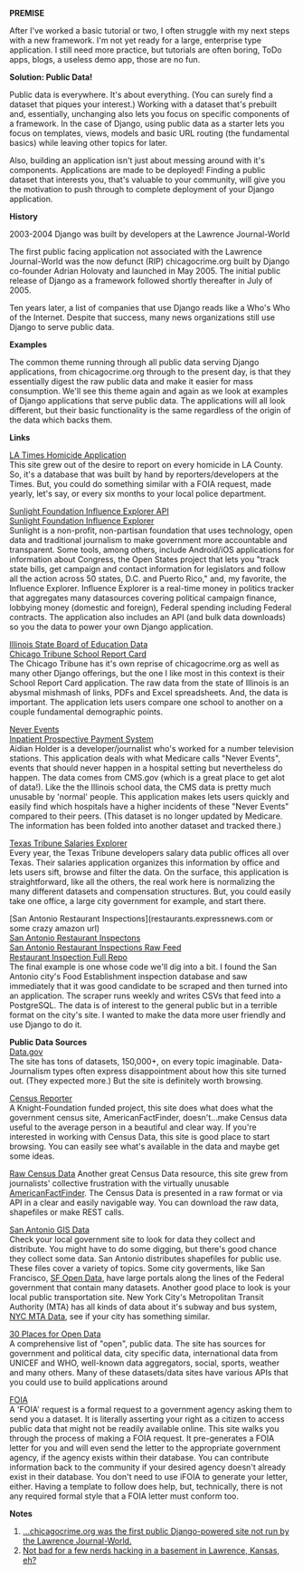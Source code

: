 **PREMISE**

After I've worked a basic tutorial or two, I often struggle with my next steps with a new framework.  I'm not yet ready for a large, enterprise type application. I still need more practice, but tutorials are often boring, ToDo apps, blogs, a useless demo app, those are no fun. 

**Solution: Public Data!**

Public data is everywhere.  It's about everything. (You can surely find a dataset that piques your interest.)  Working with a dataset that's prebuilt and, essentially, unchanging also lets you focus on specific components of a framework.  In the case of Django, using public data as a starter lets you focus on templates, views, models and basic URL routing (the fundamental basics) while leaving other topics for later.

Also, building an application isn't just about messing around with it's components.  Applications are made to be deployed!  Finding a public dataset that interests you, that's valuable to your community, will give you the motivation to push through to complete deployment of your Django application.  

**History**

2003-2004 Django was built by developers at the Lawrence Journal-World

The first public facing application not associated with the Lawrence Journal-World was the now defunct (RIP) chicagocrime.org built by Django co-founder Adrian Holovaty and launched in May 2005.  The initial public release of Django as a framework followed shortly thereafter in July of 2005.

Ten years later, a list of companies that use Django reads like a Who's Who of the Internet.  Despite that success, many news organizations still use Django to serve public data.

**Examples** 

The common theme running through all public data serving Django applications, from chicagocrime.org through to the present day, is that they essentially digest the raw public data and make it easier for mass consumption.  We'll see this theme again and again as we look at examples of Django applications that serve public data.  The applications will all look different, but their basic functionality is the same regardless of the origin of the data which backs them.

**Links**

[LA Times Homicide Application](http://homicide.latimes.com/)                
This site grew out of the desire to report on every homicide in LA County.  So, it's a database that was built by hand by reporters/developers at the Times.  But, you could do something similar with a FOIA request, made yearly, let's say, or every six months to your local police department.

[Sunlight Foundation Influence Explorer API](http://data.influenceexplorer.com/api/)                                                                      
[Sunlight Foundation Influence Explorer](http://realtime.influenceexplorer.com/race/president/)           
Sunlight is a non-profit, non-partisan foundation that uses technology, open data and traditional journalism to make government more accountable and transparent.  Some tools, among others, include Android/iOS applications for information about Congress, the Open States project that lets you "track state bills, get campaign and contact information for legislators and follow all the action across 50 states, D.C. and Puerto Rico," and, my favorite, the Influence Explorer.  Influence Explorer is a real-time money in politics tracker that aggregates many datasources covering political campaign finance, lobbying money (domestic and foreign), Federal spending including Federal contracts. The application also includes an API (and bulk data downloads) so you the data to power your own Django application.

[Illinois State Board of Education Data](http://www.isbe.net/assessment/report_card.htm)                                 
[Chicago Tribune School Report Card](http://schools.chicagotribune.com/)        
The Chicago Tribune has it's own reprise of chicagocrime.org as well as many other Django offerings, but the one I like most in this context is their School Report Card application.  The raw data from the state of Illinois is an abysmal mishmash of links, PDFs and Excel spreadsheets.  And, the data is important. The application lets users compare one school to another on a couple fundamental demographic points.

[Never Events](http://aidianholder.net/portfolio/projects/neverevents/)         
[Inpatient Prospective Payment System](http://www.cms.gov/Medicare/Medicare-Fee-for-Service-Payment/AcuteinpatientPPS/index.html)                               
Aidian Holder is a developer/journalist who's worked for a number television stations.  This application deals with what Medicare calls "Never Events", events that should never happen in a hospital setting but nevertheless do happen.  The data comes from CMS.gov (which is a great place to get alot of data!).  Like the the Illinois school data, the CMS data is pretty much unusable by 'normal' people.  This application makes lets users quickly and easily find which hospitals have a higher incidents of these "Never Events" compared to their peers.  (This dataset is no longer updated by Medicare. The information has been folded into another dataset and tracked there.)

[Texas Tribune Salaries Explorer](http://salaries.texastribune.org/)            
Every year, the Texas Tribune developers salary data public offices all over Texas.  Their salaries application organizes this information by office and lets users sift, browse and filter the data.  On the surface, this application is straightforward, like all the others, the real work here is normalizing the many different datasets and compensation structures.  But, you could easily take one office, a large city government for example, and start there.

[San Antonio Restaurant Inspections](restaurants.expressnews.com or some crazy amazon url)                                                                     
[San Antonio Restaurant Inspectons](http://www.sanantonio.gov/Health/FoodLicensing/FoodEstablishmentInspections.aspx)                     
[San Antonio Restaurant Inspections Raw Feed](http://samhd.tx.gegov.com/San%20Antonio/search.cfm)                                                   
[Restaurant Inspection Full Repo](https://github.com/sa-express-news/food_estab_inspecs)                                                        
The final example is one whose code we'll dig into a bit.  I found the San Antonio city's Food Establishment inspection database and saw immediately that it was good candidate to be scraped and then turned into an application.  The scraper runs weekly and writes CSVs that feed into a PostgreSQL.  The data is of interest to the general public but in a terrible format on the city's site.  I wanted to make the data more user friendly and use Django to do it.  

**Public Data Sources**                                                         
[Data.gov](http://www.data.gov/)                                                
The site has tons of datasets, 150,000+, on every topic imaginable.  Data-Journalism types often express disappointment about how this site turned out.  (They expected more.)  But the site is definitely worth browsing.

[Census Reporter](http://censusreporter.org/)                                 
A Knight-Foundation funded project, this site does what does what the government census site, AmericanFactFinder, doesn't...make Census data useful to the average person in a beautiful and clear way.  If  you're interested in working with Census Data, this site is good place to start browsing.  You can easily see what's available in the data and maybe get some ideas. 

[Raw Census Data](http://census.ire.org/)                                       Another great Census Data resource, this site grew from journalists' collective frustration with the virtually unusable [AmericanFactFinder](http://factfinder.census.gov/faces/nav/jsf/pages/index.xhtml).  The Census Data is presented in a raw format or via API in a clear and easily navigable way.  You can download the raw data, shapefiles or make REST calls.  

[San Antonio GIS Data](http://www.sanantonio.gov/GIS/GISData.aspx)              
Check your local government site to look for data they collect and distribute.  You might have to do some digging, but there's good chance they collect some data.  San Antonio distributes shapefiles for public use.  These files cover a variety of topics.  Some city goverments, like San Francisco, [SF Open Data](https://data.sfgov.org/), have large portals along the lines of the Federal government that contain many datasets.  Another good place to look is your local public transportation site.  New York City's Metropolitan Transit Authority (MTA) has all kinds of data about it's subway and bus system, [NYC MTA Data](http://web.mta.info/developers/developer-data-terms.html#data), see if your city has something similar.  

[30 Places for Open Data](http://blog.visual.ly/data-sources)                   
A comprehensive list of "open", public data.  The site has sources for government and political data, city specific data, international data from UNICEF and WHO, well-known data aggregators, social, sports, weather and many others.  Many of these datasets/data sites have various APIs that you could use to build applications around  

[FOIA](https://www.ifoia.org/)                                                 
A 'FOIA' request is a formal request to a government agency asking them to send you a dataset.  It is literally asserting your right as a citizen to access public data that might not be readily available online.  This site walks you through the process of making a FOIA request.  It pre-generates a FOIA letter for you and will even send the letter to the appropriate government agency, if the agency exists within their database.  You can contribute information back to the community if your desired agency doesn't already exist in their database. You don't need to use iFOIA to generate your letter, either.  Having a template to follow does help, but, technically, there is not any required formal style that a FOIA letter must conform too.  

**Notes**

1. [...chicagocrime.org was the first public Django-powered site not run by the Lawrence Journal-World.](http://www.holovaty.com/writing/chicagocrime.org-tribute/)
2. [Not bad for a few nerds hacking in a basement in Lawrence, Kansas, eh?](https://jacobian.org/writing/django-community-2012/)